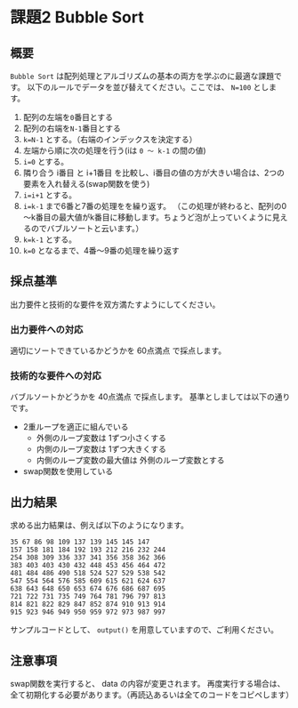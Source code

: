# 課題2 Bubble Sort

## 概要
`Bubble Sort` は配列処理とアルゴリズムの基本の両方を学ぶのに最適な課題です。
以下のルールでデータを並び替えてください。ここでは、 `N=100` とします。
1. 配列の左端を`0`番目とする
2. 配列の右端を`N-1`番目とする
3. `k=N-1` とする。（右端のインデックスを決定する）
4. 左端から順に次の処理を行う(iは `0 ～ k-1` の間の値)
5. `i=0` とする。
6. 隣り合う i番目 と i+1番目 を比較し、i番目の値の方が大きい場合は、2つの要素を入れ替える(swap関数を使う)
7. `i=i+1` とする。
8. `i=k-1` まで6番と7番の処理をを繰り返す。
   （この処理が終わると、配列の0～k番目の最大値がk番目に移動します。ちょうど泡が上っていくように見えるのでバブルソートと云います。）
9. `k=k-1` とする。
10. `k=0` となるまで、4番～9番の処理を繰り返す

## 採点基準
出力要件と技術的な要件を双方満たすようにしてください。

### 出力要件への対応
適切にソートできているかどうかを 60点満点 で採点します。

### 技術的な要件への対応
バブルソートかどうかを 40点満点 で採点します。
基準としましては以下の通りです。
- 2重ループを適正に組んでいる
  - 外側のループ変数は 1ずつ小さくする
  - 内側のループ変数は 1ずつ大きくする
  - 内側のループ変数の最大値は 外側のループ変数とする
- swap関数を使用している

## 出力結果
求める出力結果は、例えば以下のようになります。
```
35 67 86 98 109 137 139 145 145 147
157 158 181 184 192 193 212 216 232 244
254 308 309 336 337 341 356 358 362 366
383 403 403 430 432 448 453 456 464 472
481 484 486 490 518 524 527 529 538 542
547 554 564 576 585 609 615 621 624 637
638 643 648 650 653 674 676 686 687 695
721 722 731 735 749 764 781 796 797 813
814 821 822 829 847 852 874 910 913 914
915 923 946 949 950 959 972 973 987 997
```

サンプルコードとして、 `output()` を用意していますので、ご利用ください。

## 注意事項
swap関数を実行すると、 data の内容が変更されます。
再度実行する場合は、全て初期化する必要があります。（再読込あるいは全てのコードをコピペします）
